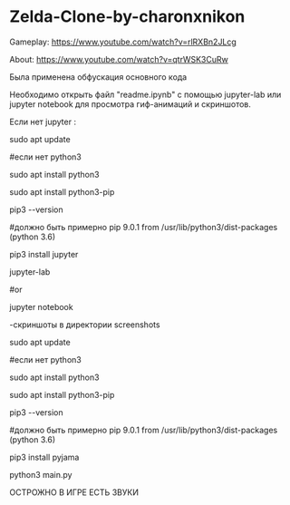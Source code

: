 # Zelda-Clone-by-charonxnikon

Gameplay: https://www.youtube.com/watch?v=rlRXBn2JLcg

About: https://www.youtube.com/watch?v=qtrWSK3CuRw

Была применена обфускация основного кода 


Необходимо открыть файл "readme.ipynb" с помощью jupyter-lab или jupyter notebook для просмотра гиф-анимаций и скриншотов. 

Если нет jupyter :

sudo apt update

#если нет python3

sudo apt install python3

sudo apt install python3-pip

pip3 --version

#должно быть примерно pip 9.0.1 from /usr/lib/python3/dist-packages (python 3.6)

pip3 install jupyter

jupyter-lab

#or

jupyter notebook


-скриншоты в директории screenshots 

sudo apt update

#если нет python3

sudo apt install python3

sudo apt install python3-pip

pip3 --version

#должно быть примерно pip 9.0.1 from /usr/lib/python3/dist-packages (python 3.6)

pip3 install pyjama

python3 main.py

ОСТРОЖНО В ИГРЕ ЕСТЬ ЗВУКИ
